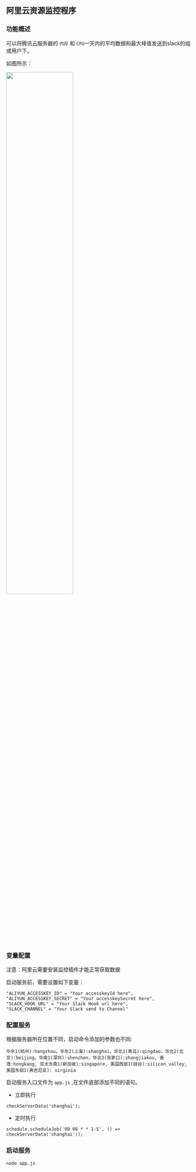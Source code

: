 ## 阿里云资源监控程序

### 功能概述

可以将腾讯云服务器的 `内存` 和 `CPU`一天内的平均数据和最大峰值发送到slack的组或用户下。

如图所示：

<img src="http://oe1qcatok.bkt.clouddn.com/20170428149337619684645.png" width="60%" height="60%">


### 变量配置

注意：阿里云需要安装监控插件才能正常获取数据

启动服务前，需要设置如下变量：

```
"ALIYUN_ACCESSKEY_ID" = "Your accesskeyId here",
"ALIYUN_ACCESSKEY_SECRET" = "Your accesskeySecret here",
"SLACK_HOOK_URL" = "Your Slack Hook url here",
"SLACK_CHANNEL" = "Your Slack send to Channel"
```

### 配置服务

根据服务器所在位置不同，启动命令添加的参数也不同:

```
华东1(杭州):hangzhou，华东2(上海):shanghai，华北1(青岛):qingdao，华北2(北京):beijing，华南1(深圳):shenzhen，华北3(张家口):zhangjiakou, 香港:hongkang, 亚太东南1(新加坡):singapore, 美国西部1(硅谷):silicon_valley, 美国东部1(弗吉尼亚): virginia
```

启动服务入口文件为 `app.js` ,在文件底部添加不同的语句。

- 立即执行

```
checkServerData('shanghai');  
```

- 定时执行

```
schedule.scheduleJob('00 08 * * 1-5', () => checkServerData('shanghai'));
```

### 启动服务

```
node app.js
```
